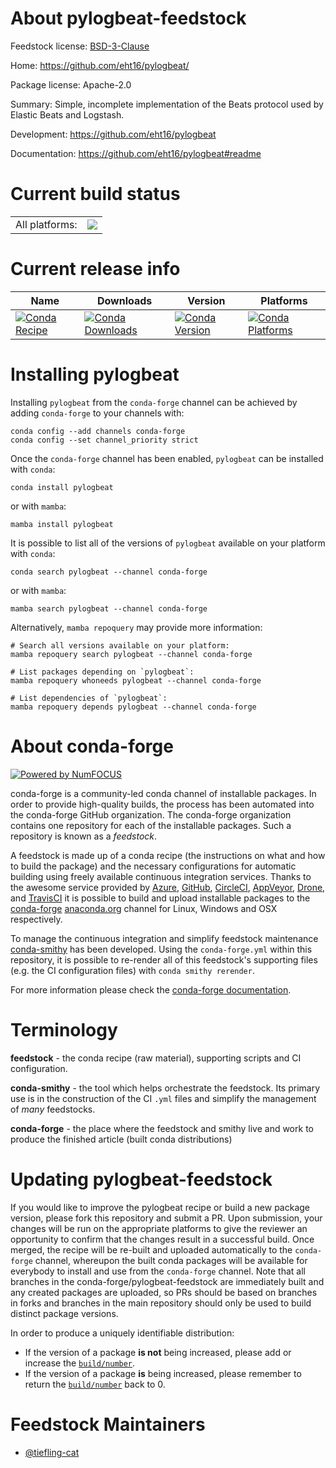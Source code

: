 About pylogbeat-feedstock
=========================

Feedstock license: [BSD-3-Clause](https://github.com/conda-forge/pylogbeat-feedstock/blob/main/LICENSE.txt)

Home: https://github.com/eht16/pylogbeat/

Package license: Apache-2.0

Summary: Simple, incomplete implementation of the Beats protocol used by Elastic Beats and Logstash.

Development: https://github.com/eht16/pylogbeat

Documentation: https://github.com/eht16/pylogbeat#readme

Current build status
====================


<table><tr><td>All platforms:</td>
    <td>
      <a href="https://dev.azure.com/conda-forge/feedstock-builds/_build/latest?definitionId=14928&branchName=main">
        <img src="https://dev.azure.com/conda-forge/feedstock-builds/_apis/build/status/pylogbeat-feedstock?branchName=main">
      </a>
    </td>
  </tr>
</table>

Current release info
====================

| Name | Downloads | Version | Platforms |
| --- | --- | --- | --- |
| [![Conda Recipe](https://img.shields.io/badge/recipe-pylogbeat-green.svg)](https://anaconda.org/conda-forge/pylogbeat) | [![Conda Downloads](https://img.shields.io/conda/dn/conda-forge/pylogbeat.svg)](https://anaconda.org/conda-forge/pylogbeat) | [![Conda Version](https://img.shields.io/conda/vn/conda-forge/pylogbeat.svg)](https://anaconda.org/conda-forge/pylogbeat) | [![Conda Platforms](https://img.shields.io/conda/pn/conda-forge/pylogbeat.svg)](https://anaconda.org/conda-forge/pylogbeat) |

Installing pylogbeat
====================

Installing `pylogbeat` from the `conda-forge` channel can be achieved by adding `conda-forge` to your channels with:

```
conda config --add channels conda-forge
conda config --set channel_priority strict
```

Once the `conda-forge` channel has been enabled, `pylogbeat` can be installed with `conda`:

```
conda install pylogbeat
```

or with `mamba`:

```
mamba install pylogbeat
```

It is possible to list all of the versions of `pylogbeat` available on your platform with `conda`:

```
conda search pylogbeat --channel conda-forge
```

or with `mamba`:

```
mamba search pylogbeat --channel conda-forge
```

Alternatively, `mamba repoquery` may provide more information:

```
# Search all versions available on your platform:
mamba repoquery search pylogbeat --channel conda-forge

# List packages depending on `pylogbeat`:
mamba repoquery whoneeds pylogbeat --channel conda-forge

# List dependencies of `pylogbeat`:
mamba repoquery depends pylogbeat --channel conda-forge
```


About conda-forge
=================

[![Powered by
NumFOCUS](https://img.shields.io/badge/powered%20by-NumFOCUS-orange.svg?style=flat&colorA=E1523D&colorB=007D8A)](https://numfocus.org)

conda-forge is a community-led conda channel of installable packages.
In order to provide high-quality builds, the process has been automated into the
conda-forge GitHub organization. The conda-forge organization contains one repository
for each of the installable packages. Such a repository is known as a *feedstock*.

A feedstock is made up of a conda recipe (the instructions on what and how to build
the package) and the necessary configurations for automatic building using freely
available continuous integration services. Thanks to the awesome service provided by
[Azure](https://azure.microsoft.com/en-us/services/devops/), [GitHub](https://github.com/),
[CircleCI](https://circleci.com/), [AppVeyor](https://www.appveyor.com/),
[Drone](https://cloud.drone.io/welcome), and [TravisCI](https://travis-ci.com/)
it is possible to build and upload installable packages to the
[conda-forge](https://anaconda.org/conda-forge) [anaconda.org](https://anaconda.org/)
channel for Linux, Windows and OSX respectively.

To manage the continuous integration and simplify feedstock maintenance
[conda-smithy](https://github.com/conda-forge/conda-smithy) has been developed.
Using the ``conda-forge.yml`` within this repository, it is possible to re-render all of
this feedstock's supporting files (e.g. the CI configuration files) with ``conda smithy rerender``.

For more information please check the [conda-forge documentation](https://conda-forge.org/docs/).

Terminology
===========

**feedstock** - the conda recipe (raw material), supporting scripts and CI configuration.

**conda-smithy** - the tool which helps orchestrate the feedstock.
                   Its primary use is in the construction of the CI ``.yml`` files
                   and simplify the management of *many* feedstocks.

**conda-forge** - the place where the feedstock and smithy live and work to
                  produce the finished article (built conda distributions)


Updating pylogbeat-feedstock
============================

If you would like to improve the pylogbeat recipe or build a new
package version, please fork this repository and submit a PR. Upon submission,
your changes will be run on the appropriate platforms to give the reviewer an
opportunity to confirm that the changes result in a successful build. Once
merged, the recipe will be re-built and uploaded automatically to the
`conda-forge` channel, whereupon the built conda packages will be available for
everybody to install and use from the `conda-forge` channel.
Note that all branches in the conda-forge/pylogbeat-feedstock are
immediately built and any created packages are uploaded, so PRs should be based
on branches in forks and branches in the main repository should only be used to
build distinct package versions.

In order to produce a uniquely identifiable distribution:
 * If the version of a package **is not** being increased, please add or increase
   the [``build/number``](https://docs.conda.io/projects/conda-build/en/latest/resources/define-metadata.html#build-number-and-string).
 * If the version of a package **is** being increased, please remember to return
   the [``build/number``](https://docs.conda.io/projects/conda-build/en/latest/resources/define-metadata.html#build-number-and-string)
   back to 0.

Feedstock Maintainers
=====================

* [@tiefling-cat](https://github.com/tiefling-cat/)

